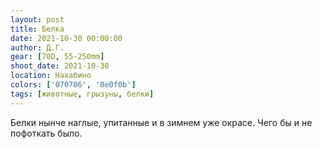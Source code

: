 ```yaml
---
layout: post
title: Белка
date: 2021-10-30 00:00:00
author: Д.Г.
gear: [70D, 55-250mm]
shoot_date: 2021-10-30
location: Нахабино
colors: ['070706', '0e0f0b']
tags: [животные, грызуны, белки]
---
```

Белки нынче наглые, упитанные и в зимнем уже окрасе. Чего бы и не пофоткать было.
